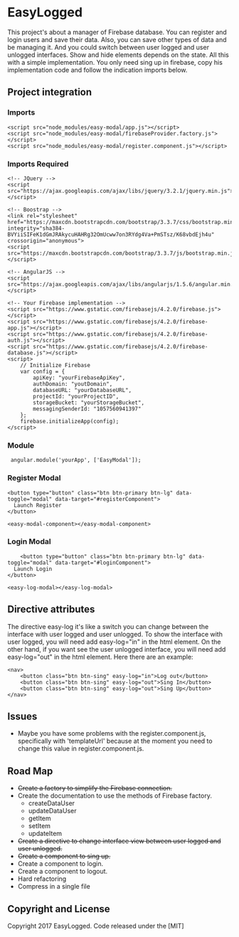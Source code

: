 # EasyLogged
This project's about a manager of Firebase database. You can register and login users and save their data. Also, you can save other types of data and be managing it. 
And you could switch between user logged and user unlogged interfaces.  Show and hide elements depends on the state.
All this with a simple implementation.  You only need sing up in firebase, copy his implementation code and follow the indication imports below.



## Project integration

### Imports

```
<script src="node_modules/easy-modal/app.js"></script>
<script src="node_modules/easy-modal/firebaseProvider.factory.js"></script>
<script src="node_modules/easy-modal/register.component.js"></script>
```

### Imports Required

```
<!-- JQuery -->
<script src="https://ajax.googleapis.com/ajax/libs/jquery/3.2.1/jquery.min.js"></script>

<!-- Boostrap -->
<link rel="stylesheet" href="https://maxcdn.bootstrapcdn.com/bootstrap/3.3.7/css/bootstrap.min.css" 
integrity="sha384-BVYiiSIFeK1dGmJRAkycuHAHRg32OmUcww7on3RYdg4Va+PmSTsz/K68vbdEjh4u" crossorigin="anonymous">
<script src="https://maxcdn.bootstrapcdn.com/bootstrap/3.3.7/js/bootstrap.min.js"></script>

<!-- AngularJS -->
<script src="https://ajax.googleapis.com/ajax/libs/angularjs/1.5.6/angular.min.js"></script>

<!-- Your Firebase implementation -->
<script src="https://www.gstatic.com/firebasejs/4.2.0/firebase.js"></script>
<script src="https://www.gstatic.com/firebasejs/4.2.0/firebase-app.js"></script>
<script src="https://www.gstatic.com/firebasejs/4.2.0/firebase-auth.js"></script>
<script src="https://www.gstatic.com/firebasejs/4.2.0/firebase-database.js"></script>
<script>
    // Initialize Firebase
    var config = {
        apiKey: "yourFirebaseApiKey",
        authDomain: "youtDomain",
        databaseURL: "yourDatabaseURL",
        projectId: "yourProjectID",
        storageBucket: "yourStorageBucket",
        messagingSenderId: "1057560941397"
    };
    firebase.initializeApp(config);
</script>
```

### Module

```
 angular.module('yourApp', ['EasyModal']);
```

### Register Modal

```
<button type="button" class="btn btn-primary btn-lg" data-toggle="modal" data-target="#registerComponent">
  Launch Register
</button>

<easy-modal-component></easy-modal-component>
 ```  



### Login Modal

```
    <button type="button" class="btn btn-primary btn-lg" data-toggle="modal" data-target="#loginComponent">
  Launch Login
</button>

<easy-log-modal></easy-log-modal>
```
## Directive attributes
The directive easy-log it's like a switch you can change between the interface with user logged and user unlogged. To show the interface with user logged, you will need add easy-log="in" in the html element. On the other hand, if you want see the user unlogged interface, you will need add easy-log="out" in the html element.
Here there are an example:
```
<nav>
    <button class="btn btn-sing" easy-log="in">Log out</button>
    <button class="btn btn-sing" easy-log="out">Sing In</button>
    <button class="btn btn-sing" easy-log="out">Sing Up</button>
</nav>
```

## Issues
- Maybe you have some problems with the register.component.js, specifically with 'templateUrl' because at the moment you need to change this value in register.component.js.

## Road Map
- ~~Create a factory to simplify the Firebase connection.~~
- Create the documentation to use the methods of Firebase factory.
    - createDataUser
    - updateDataUser
    - getItem
    - setItem
    - updateItem
- ~~Create a directive to change interface view between user logged and user unlogged.~~
- ~~Create a component to sing up.~~
- Create a component to login.
- Create a component to logout.
- Hard refactoring
- Compress in a single file

## Copyright and License

Copyright 2017 EasyLogged. Code released under the [MIT]


